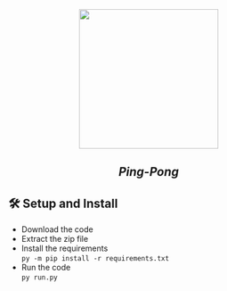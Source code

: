 
<div align="center">
    <img src="https://media.discordapp.net/attachments/846348147709837352/1069665446132977674/logo.jpg" width=250 height=250>
    <h2><i>Ping-Pong</i></h2>
</div>

## 🛠️ Setup and Install 
- Download the code
- Extract the zip file
- Install the requirements  
`py -m pip install -r requirements.txt`
- Run the code  
`py run.py`
